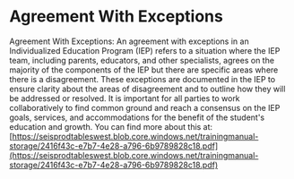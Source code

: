 # Agreement With Exceptions
Agreement With Exceptions: An agreement with exceptions in an Individualized Education Program (IEP) refers to a situation where the IEP team, including parents, educators, and other specialists, agrees on the majority of the components of the IEP but there are specific areas where there is a disagreement. These exceptions are documented in the IEP to ensure clarity about the areas of disagreement and to outline how they will be addressed or resolved. It is important for all parties to work collaboratively to find common ground and reach a consensus on the IEP goals, services, and accommodations for the benefit of the student's education and growth.
You can find more about this at: [https://seisprodtableswest.blob.core.windows.net/trainingmanual-storage/2416f43c-e7b7-4e28-a796-6b9789828c18.pdf](https://seisprodtableswest.blob.core.windows.net/trainingmanual-storage/2416f43c-e7b7-4e28-a796-6b9789828c18.pdf)